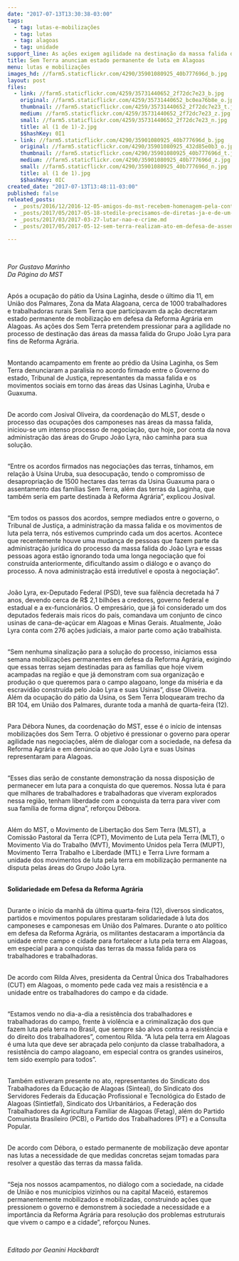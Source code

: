 ```yaml
---
date: "2017-07-13T13:30:38-03:00"
tags:
  - tag: lutas-e-mobilizações
  - tag: lutas
  - tag: alagoas
  - tag: unidade
support_line: As ações exigem agilidade na destinação da massa falida de João Lyra para fins de Reforma Agrária
title: Sem Terra anunciam estado permanente de luta em Alagoas
menu: lutas e mobilizações
images_hd: //farm5.staticflickr.com/4290/35901080925_40b777696d_b.jpg
layout: post
files:
  - link: //farm5.staticflickr.com/4259/35731440652_2f72dc7e23_b.jpg
    original: //farm5.staticflickr.com/4259/35731440652_bc0ea76b8e_o.jpg
    thumbnail: //farm5.staticflickr.com/4259/35731440652_2f72dc7e23_t.jpg
    medium: //farm5.staticflickr.com/4259/35731440652_2f72dc7e23_z.jpg
    small: //farm5.staticflickr.com/4259/35731440652_2f72dc7e23_n.jpg
    title: al (1 de 1)-2.jpg
    $$hashKey: 0I1
  - link: //farm5.staticflickr.com/4290/35901080925_40b777696d_b.jpg
    original: //farm5.staticflickr.com/4290/35901080925_432d85e0b3_o.jpg
    thumbnail: //farm5.staticflickr.com/4290/35901080925_40b777696d_t.jpg
    medium: //farm5.staticflickr.com/4290/35901080925_40b777696d_z.jpg
    small: //farm5.staticflickr.com/4290/35901080925_40b777696d_n.jpg
    title: al (1 de 1).jpg
    $$hashKey: 0IC
created_date: "2017-07-13T13:48:11-03:00"
published: false
releated_posts:
  - _posts/2016/12/2016-12-05-amigos-do-mst-recebem-homenagem-pela-contribuicao-na-luta-popular.md
  - _posts/2017/05/2017-05-18-stedile-precisamos-de-diretas-ja-e-de-um-plano-popular-de-emergencia.md
  - _posts/2017/03/2017-03-27-lutar-nao-e-crime.md
  - _posts/2017/05/2017-05-12-sem-terra-realizam-ato-em-defesa-de-assentamento-no-ceara.md

---
```

<p>&nbsp;</p>

<p><em>Por Gustavo Marinho<br />
Da P&aacute;gina do MST</em><br />
&nbsp;</p>

<p>Ap&oacute;s a ocupa&ccedil;&atilde;o do p&aacute;tio da Usina Laginha, desde o &uacute;ltimo dia 11, em Uni&atilde;o dos Palmares, Zona da Mata Alagoana, cerca de 1000 trabalhadores e trabalhadoras rurais Sem Terra que participavam da a&ccedil;&atilde;o decretaram estado permanente de mobiliza&ccedil;&atilde;o em defesa da Reforma Agr&aacute;ria em Alagoas. As a&ccedil;&otilde;es dos Sem Terra pretendem pressionar para a agilidade no processo de destina&ccedil;&atilde;o das &aacute;reas da massa falida do Grupo Jo&atilde;o Lyra para fins de Reforma Agr&aacute;ria.<br />
&nbsp;</p>

<p>Montando acampamento em frente ao pr&eacute;dio da Usina Laginha, os Sem Terra denunciaram a paralisia no acordo firmado entre o Governo do estado, Tribunal de Justi&ccedil;a, representantes da massa falida e os movimentos sociais em torno das &aacute;reas das Usinas Laginha, Uruba e Guaxuma.</p>

<p><br />
De acordo com Josival Oliveira, da coordena&ccedil;&atilde;o do MLST, desde o processo das ocupa&ccedil;&otilde;es dos camponeses nas &aacute;reas da massa falida, iniciou-se um intenso processo de negocia&ccedil;&atilde;o, que hoje, por conta da nova administra&ccedil;&atilde;o das &aacute;reas do Grupo Jo&atilde;o Lyra, n&atilde;o caminha para sua solu&ccedil;&atilde;o.</p>

<p><br />
&ldquo;Entre os acordos firmados nas negocia&ccedil;&otilde;es das terras, t&iacute;nhamos, em rela&ccedil;&atilde;o &agrave; Usina Uruba, sua desocupa&ccedil;&atilde;o, tendo o compromisso de desapropria&ccedil;&atilde;o de 1500 hectares das terras da Usina Guaxuma para o assentamento das fam&iacute;lias Sem Terra, al&eacute;m das terras da Laginha, que tamb&eacute;m seria em parte destinada &agrave; Reforma Agr&aacute;ria&rdquo;, explicou Josival.</p>

<p><br />
&ldquo;Em todos os passos dos acordos, sempre mediados entre o governo, o Tribunal de Justi&ccedil;a, a administra&ccedil;&atilde;o da massa falida e os movimentos de luta pela terra, n&oacute;s estivemos cumprindo cada um dos acertos. Acontece que recentemente houve uma mudan&ccedil;a de pessoas que fazem parte da administra&ccedil;&atilde;o jur&iacute;dica do processo da massa falida do Jo&atilde;o Lyra e essas pessoas agora est&atilde;o ignorando toda uma longa negocia&ccedil;&atilde;o que foi constru&iacute;da anteriormente, dificultando assim o di&aacute;logo e o avan&ccedil;o do processo. A nova administra&ccedil;&atilde;o est&aacute; irredut&iacute;vel e oposta &agrave; negocia&ccedil;&atilde;o&rdquo;.</p>

<p><br />
Jo&atilde;o Lyra, ex-Deputado Federal (PSD), teve sua fal&ecirc;ncia decretada h&aacute; 7 anos, devendo cerca de R$ 2,1 bilh&otilde;es a credores, governo federal e estadual e a ex-funcion&aacute;rios. O empres&aacute;rio, que j&aacute; foi considerado um dos deputados federais mais ricos do pa&iacute;s, comandava um conjunto de cinco usinas de cana-de-a&ccedil;&uacute;car em Alagoas e Minas Gerais. Atualmente, Jo&atilde;o Lyra conta com 276 a&ccedil;&otilde;es judiciais, a maior parte como a&ccedil;&atilde;o trabalhista.</p>

<p><br />
&ldquo;Sem nenhuma sinaliza&ccedil;&atilde;o para a solu&ccedil;&atilde;o do processo, iniciamos essa semana mobiliza&ccedil;&otilde;es permanentes em defesa da Reforma Agr&aacute;ria, exigindo que essas terras sejam destinadas para as fam&iacute;lias que hoje vivem acampadas na regi&atilde;o e que j&aacute; demonstram com sua organiza&ccedil;&atilde;o e produ&ccedil;&atilde;o o que queremos para o campo alagoano, longe da mis&eacute;ria e da escravid&atilde;o constru&iacute;da pelo Jo&atilde;o Lyra e suas Usinas&rdquo;, disse Oliveira.<br />
Al&eacute;m da ocupa&ccedil;&atilde;o do p&aacute;tio da Usina, os Sem Terra bloquearam trecho da BR 104, em Uni&atilde;o dos Palmares, durante toda a manh&atilde; de quarta-feira (12).<br />
&nbsp;</p>

<p>Para D&eacute;bora Nunes, da coordena&ccedil;&atilde;o do MST, esse &eacute; o in&iacute;cio de intensas mobiliza&ccedil;&otilde;es dos Sem Terra. O objetivo &eacute; pressionar o governo para operar agilidade nas negocia&ccedil;&otilde;es, al&eacute;m de dialogar com a sociedade, na defesa da Reforma Agr&aacute;ria e em den&uacute;ncia ao que Jo&atilde;o Lyra e suas Usinas representaram para Alagoas.</p>

<p><br />
&ldquo;Esses dias ser&atilde;o de constante demonstra&ccedil;&atilde;o da nossa disposi&ccedil;&atilde;o de permanecer em luta para a conquista do que queremos. Nossa luta &eacute; para que milhares de trabalhadores e trabalhadoras que viveram explorados nessa regi&atilde;o, tenham liberdade com a conquista da terra para viver com sua fam&iacute;lia de forma digna&rdquo;, refor&ccedil;ou D&eacute;bora.</p>

<p><br />
Al&eacute;m do MST, o Movimento de Liberta&ccedil;&atilde;o dos Sem Terra (MLST), a Comiss&atilde;o Pastoral da Terra (CPT), Movimento de Luta pela Terra (MLT), o Movimento Via do Trabalho (MVT), Movimento Unidos pela Terra (MUPT), Movimento Terra Trabalho e Liberdade (MTL) e Terra Livre formam a unidade dos movimentos de luta pela terra em mobiliza&ccedil;&atilde;o permanente na disputa pelas &aacute;reas do Grupo Jo&atilde;o Lyra.</p>

<p><br />
<strong>Solidariedade em Defesa da Reforma Agr&aacute;ria</strong></p>

<p><br />
Durante o in&iacute;cio da manh&atilde; da &uacute;ltima quarta-feira (12), diversos sindicatos, partidos e movimentos populares prestaram solidariedade &agrave; luta dos camponeses e camponesas em Uni&atilde;o dos Palmares. Durante o ato pol&iacute;tico em defesa da Reforma Agr&aacute;ria, os militantes destacaram a import&acirc;ncia da unidade entre campo e cidade para fortalecer a luta pela terra em Alagoas, em especial para a conquista das terras da massa falida para os trabalhadores e trabalhadoras.</p>

<p><br />
De acordo com Rilda Alves, presidenta da Central &Uacute;nica dos Trabalhadores (CUT) em Alagoas, o momento pede cada vez mais a resist&ecirc;ncia e a unidade entre os trabalhadores do campo e da cidade.&nbsp;</p>

<p><br />
&ldquo;Estamos vendo no dia-a-dia a resist&ecirc;ncia dos trabalhadores e trabalhadoras do campo, frente &agrave; viol&ecirc;ncia e a criminaliza&ccedil;&atilde;o dos que fazem luta pela terra no Brasil, que sempre s&atilde;o alvos contra a resist&ecirc;ncia e do direito dos trabalhadores&rdquo;, comentou Rilda. &ldquo;A luta pela terra em Alagoas &eacute; uma luta que deve ser abra&ccedil;ada pelo conjunto da classe trabalhadora, a resist&ecirc;ncia do campo alagoano, em especial contra os grandes usineiros, tem sido exemplo para todos&rdquo;.</p>

<p><br />
Tamb&eacute;m estiveram presente no ato, representantes do Sindicato dos Trabalhadores da Educa&ccedil;&atilde;o de Alagoas (Sinteal), do Sindicato dos Servidores Federais da Educa&ccedil;&atilde;o Profissional e Tecnol&oacute;gica do Estado de Alagoas (Sintietfal), Sindicato dos Urbanit&aacute;rios, a Federa&ccedil;&atilde;o dos Trabalhadores da Agricultura Familiar de Alagoas (Fetag), al&eacute;m do Partido Comunista Brasileiro (PCB), o Partido dos Trabalhadores (PT) e a Consulta Popular.</p>

<p><br />
De acordo com D&eacute;bora, o estado permanente de mobiliza&ccedil;&atilde;o deve apontar nas lutas a necessidade de que medidas concretas sejam tomadas para resolver a quest&atilde;o das terras da massa falida.</p>

<p><br />
&ldquo;Seja nos nossos acampamentos, no di&aacute;logo com a sociedade, na cidade de Uni&atilde;o e nos munic&iacute;pios vizinhos ou na capital Macei&oacute;, estaremos permanentemente mobilizados e mobilizadas, construindo a&ccedil;&otilde;es que pressionem o governo e demonstrem &agrave; sociedade a necessidade e a import&acirc;ncia da Reforma Agr&aacute;ria para resolu&ccedil;&atilde;o dos problemas estruturais que vivem o campo e a cidade&rdquo;, refor&ccedil;ou Nunes.</p>

<p>&nbsp;</p>

<p><em>Editado por Geanini Hackbardt</em></p>

<p>&nbsp;</p>

